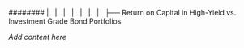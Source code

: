######## |   |   |   |   |   |   |   ├── Return on Capital in High-Yield vs. Investment Grade Bond Portfolios

*Add content here*